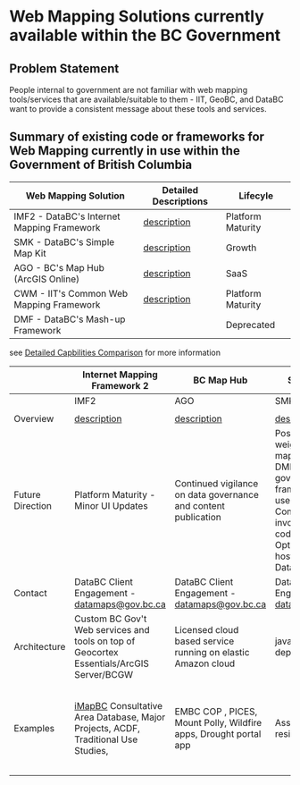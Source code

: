 # Web Mapping Solutions currently available within the BC Government

## Problem Statement
People internal to government are not familiar with web mapping tools/services that are available/suitable to them -  IIT, GeoBC, and DataBC want to provide a consistent message about these tools and services.

## Summary of existing code or frameworks for Web Mapping currently in use within the Government of British Columbia

| ﻿    Web Mapping Solution                  | Detailed Descriptions                          |    Lifecyle  |
|--------------------------------------------|-------------------------------------|---------------|
| IMF2 - DataBC's Internet Mapping Framework |[description](/docs/0003-DataBC-IMF2.md)|Platform Maturity|
| SMK - DataBC's Simple Map Kit                |[description](/docs/0002-DataBC-SMK.md) |  Growth  |
| AGO - BC's Map Hub (ArcGIS Online)         |[description](/docs/0004-AGO-BCMapHub.md)| SaaS   |
| CWM - IIT's Common Web Mapping Framework |[description](/docs/0001-IIT-CWM.md)    | Platform Maturity  |
| DMF - DataBC's Mash-up Framework  |    | Deprecated |

see [Detailed Capbilities Comparison](DetailedComparison.md) for more information 

|                                                                                                                                                       | Internet Mapping Framework 2                                                                                                                                                                                                                      | BC Map Hub                                                                                                                                                                                                                                                                                                                             | Simple Map Kit                                                                                                                                            | Common Web Mapping                                                                                                                                                                                                                                                                                                                               |
|---------------------------------------------------------------------------------------------------------------------------------------------------------|---------------------------------------------------------------------------------------------------------------------------------------------------------------------------------------------------------------------------------------------------|----------------------------------------------------------------------------------------------------------------------------------------------------------------------------------------------------------------------------------------------------------------------------------------------------------------------------------------|-----------------------------------------------------------------------------------------------------------------------------------------------------------|--------------------------------------------------------------------------------------------------------------------------------------------------------------------------------------------------------------------------------------------------------------------------------------------------------------------------------------------------|
|                                                                                                                                                         | IMF2                                                                                                                                                                                                                                              | AGO                                                                                                                                                                                                                                                                                                                             | SMK                                                                                                                                                       | CWM                                                                                                                                                                                                                                                                                                                                              |
|                                                                                                                                                         |                                                                                                                                                                                                                                                   |                                                                                                                                                                                                                                                                                                                                        |                                                                                                                                                           |                                                                                                                                                                                                                                                                                                                                                  |
| Overview                                                                                                                                                |  [description](/docs/0003-DataBC-IMF2.md)                                                                                                                                                                             |  [description](/docs/0004-AGO-BCMapHub.md)                                                                     |  [description](/docs/0002-DataBC-SMK.md)                                         |  [description](/docs/0001-IIT-CWM.md)                                                                                                                                                                                            |
| Future Direction                                                                                                                                        | Platform Maturity - Minor UI Updates                                                                                                                                                                                   | Continued vigilance on data governance and content publication                                                                                                                                                                                                                                                    | Positioned as light weight points on a map replacement for DMF (An older government framework which uses the Google API). Community involvement, source code on GitHub. Optional support and hosting model from DataBC | Platform Maturity - Minor UI Updates                                                                                                                                                                                                                                                                                                                |
| Contact                                                                                                                            | DataBC Client Engagement - datamaps@gov.bc.ca                                                                                                                                                                                                                |  DataBC Client Engagement - datamaps@gov.bc.ca                                                                                                                                                                                                                                                                                                      |  DataBC Client Engagement - datamaps@gov.bc.ca                                                                                                               | Common Services Manager IITD                                                                                                                                                                                                                                                                                                                     |
| Architecture                                                                                                                                            | Custom BC Gov't Web services and tools on top of Geocortex Essentials/ArcGIS Server/BCGW                                                                                                                                                          | Licensed cloud based service running on elastic Amazon cloud                                                                                                                                                                                                                                                |  javascript libraries - deploy anywhere                                                                                                                            | Custom BC Gov't Framework on top of Geoserver and Open Layers 2                                                                                                                                                                                                                                                                        |
| Examples                                                                                                                                                | [iMapBC](https://maps.gov.bc.ca/ess/hm/imap4m) Consultative Area Database, Major Projects, ACDF, Traditional Use Studies,                                                                                                                                                                         | EMBC COP ,  PICES, Mount Polly, Wildfire apps, Drought portal app                                                                                                                                                                      | Assisted living and residential care                                                                                                                      |Natural Resource Online Services https://portal.nrs.gov.bc.ca/web/client/explore, Mineral Tenures Online https://www.mtonline.gov.bc.ca/mtov/map/mto/cwm.jsp?site=mem_mto_min-view-title, Integrated Land & Resource Registry (ILRR) https://a100.gov.bc.ca/ext/ilrr/jsp/mapviewer/ilrr-mapviewer.jsp                                                                                                                                                                                                                                                                                                                    |
